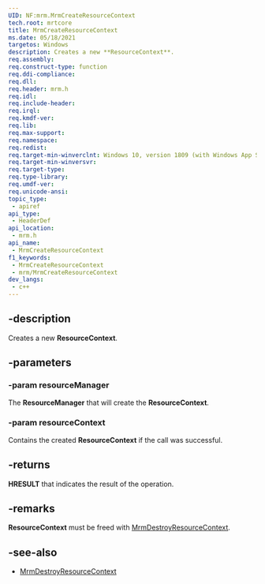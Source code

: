 ```yaml
---
UID: NF:mrm.MrmCreateResourceContext
tech.root: mrtcore 
title: MrmCreateResourceContext
ms.date: 05/18/2021 
targetos: Windows
description: Creates a new **ResourceContext**.
req.assembly: 
req.construct-type: function
req.ddi-compliance: 
req.dll: 
req.header: mrm.h
req.idl: 
req.include-header: 
req.irql: 
req.kmdf-ver: 
req.lib: 
req.max-support: 
req.namespace: 
req.redist: 
req.target-min-winverclnt: Windows 10, version 1809 (with Windows App SDK 0.5 or later) 
req.target-min-winversvr: 
req.target-type: 
req.type-library: 
req.umdf-ver: 
req.unicode-ansi: 
topic_type:
 - apiref
api_type:
 - HeaderDef
api_location:
 - mrm.h
api_name:
 - MrmCreateResourceContext
f1_keywords:
 - MrmCreateResourceContext
 - mrm/MrmCreateResourceContext
dev_langs:
 - c++
---
```


## -description

Creates a new **ResourceContext**.

## -parameters

### -param resourceManager

The **ResourceManager** that will create the **ResourceContext**.

### -param resourceContext

Contains the created **ResourceContext** if the call was successful.

## -returns

**HRESULT** that indicates the result of the operation.

## -remarks

**ResourceContext** must be freed with [MrmDestroyResourceContext](nf-mrm-mrmdestroyresourcecontext.md).

## -see-also

- [MrmDestroyResourceContext](nf-mrm-mrmdestroyresourcecontext.md)
